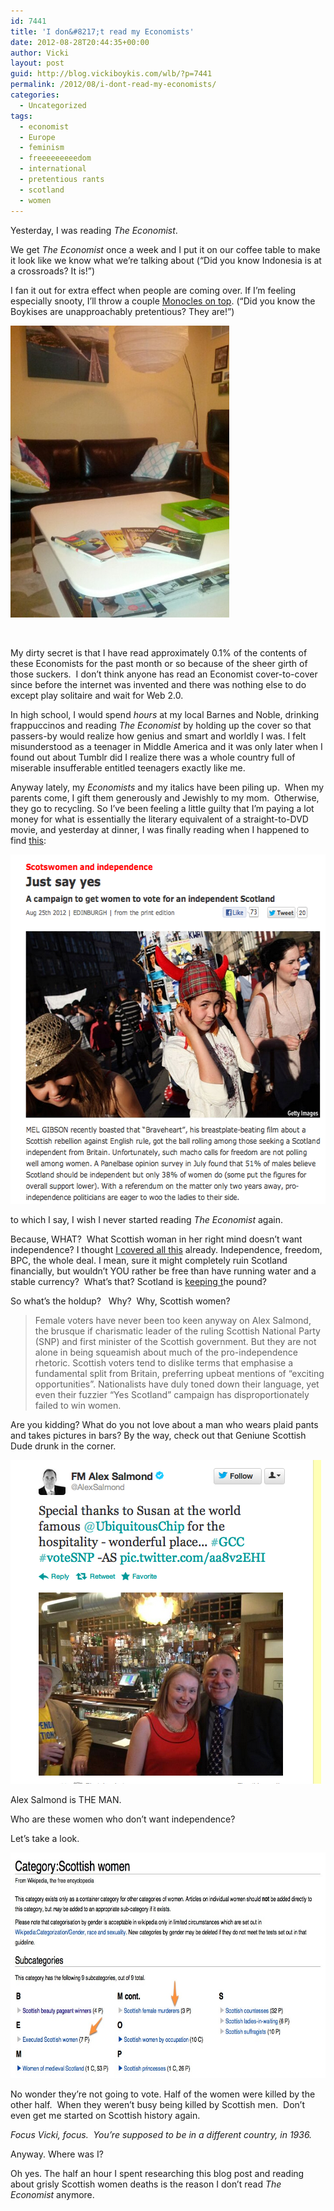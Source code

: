 ```yaml
---
id: 7441
title: 'I don&#8217;t read my Economists'
date: 2012-08-28T20:44:35+00:00
author: Vicki
layout: post
guid: http://blog.vickiboykis.com/wlb/?p=7441
permalink: /2012/08/i-dont-read-my-economists/
categories:
  - Uncategorized
tags:
  - economist
  - Europe
  - feminism
  - freeeeeeeeedom
  - international
  - pretentious rants
  - scotland
  - women
---
```

Yesterday, I was reading _The Economist_.

We get _The Economist_ once a week and I put it on our coffee table to make it look like we know what we&#8217;re talking about (&#8220;Did you know Indonesia is at a crossroads? It is!&#8221;)



<!--more-->

I fan it out for extra effect when people are coming over. If I&#8217;m feeling especially snooty, I&#8217;ll throw a couple <a href="http://www.monocle.com/" target="_blank">Monocles on top</a>. (&#8220;Did you know the Boykises are unapproachably pretentious? They are!&#8221;)

<img class="aligncenter" src="https://raw.githubusercontent.com/veekaybee/wlb/gh-pages/assets/images/2012/08/wpid-IMG_20120828_204401.jpg" alt="image" width="350" height="467" />

&nbsp;

My dirty secret is that I have read approximately 0.1% of the contents of these Economists for the past month or so because of the sheer girth of those suckers.  I don&#8217;t think anyone has read an Economist cover-to-cover since before the internet was invented and there was nothing else to do except play solitaire and wait for Web 2.0.

In high school, I would spend _hours_ at my local Barnes and Noble, drinking frappuccinos and reading _The Economist_ by holding up the cover so that passers-by would realize how genius and smart and worldly I was. I felt misunderstood as a teenager in Middle America and it was only later when I found out about Tumblr did I realize there was a whole country full of miserable insufferable entitled teenagers exactly like me.

Anyway lately, my _Economists_ and my italics have been piling up.  When my parents come, I gift them generously and Jewishly to my mom.  Otherwise, they go to recycling. So I&#8217;ve been feeling a little guilty that I&#8217;m paying a lot money for what is essentially the literary equivalent of a straight-to-DVD movie, and yesterday at dinner, I was finally reading when I happened to find <a href="http://www.economist.com/node/21560899" target="_blank">this</a>:

[<img class="aligncenter size-full wp-image-7446" title="Screen shot 2012-08-28 at 8.41.00 PM" src="https://raw.githubusercontent.com/veekaybee/wlb/gh-pages/assets/images/2012/08/Screen-shot-2012-08-28-at-8.41.00-PM.png" alt="" width="573" height="559" />](https://raw.githubusercontent.com/veekaybee/wlb/gh-pages/assets/images/2012/08/Screen-shot-2012-08-28-at-8.41.00-PM.png)

to which I say, I wish I never started reading _The Economist_ again.

Because, WHAT?  What Scottish woman in her right mind doesn&#8217;t want independence? I thought <a href="http://ebook.vickiboykis.com/" target="_blank">I covered all this</a> already. Independence, freedom, BPC, the whole deal. I mean, sure it might completely ruin Scotland financially, but wouldn&#8217;t YOU rather be free than have running water and a stable currency?  What&#8217;s that? Scotland is <a href="http://www.yesscotland.net/what_currency" target="_blank">keeping t</a>he pound?

So what&#8217;s the holdup?   Why?  Why, Scottish women?

> Female voters have never been too keen anyway on Alex Salmond, the brusque if charismatic leader of the ruling Scottish National Party (SNP) and first minister of the Scottish government. But they are not alone in being squeamish about much of the pro-independence rhetoric. Scottish voters tend to dislike terms that emphasise a fundamental split from Britain, preferring upbeat mentions of “exciting opportunities”. Nationalists have duly toned down their language, yet even their fuzzier “Yes Scotland” campaign has disproportionately failed to win women.

Are you kidding? What do you not love about a man who wears plaid pants and takes pictures in bars? By the way, check out that Geniune Scottish Dude drunk in the corner.

[<img class="aligncenter size-full wp-image-7447" title="Screen shot 2012-08-28 at 9.16.23 PM" src="https://raw.githubusercontent.com/veekaybee/wlb/gh-pages/assets/images/2012/08/Screen-shot-2012-08-28-at-9.16.23-PM.png" alt="" width="497" height="518" />](https://raw.githubusercontent.com/veekaybee/wlb/gh-pages/assets/images/2012/08/Screen-shot-2012-08-28-at-9.16.23-PM.png)

Alex Salmond is THE MAN.



Who are these women who don&#8217;t want independence?

Let&#8217;s take a look.

<p style="text-align: center;">
  <a href="https://raw.githubusercontent.com/veekaybee/wlb/gh-pages/assets/images/2012/08/screeeeen.jpg"><img class="aligncenter  wp-image-7450" title="screeeeen" src="https://raw.githubusercontent.com/veekaybee/wlb/gh-pages/assets/images/2012/08/screeeeen.jpg" alt="" width="679" height="361" /></a>
</p>

<p style="text-align: left;">
  No wonder they&#8217;re not going to vote. Half of the women were killed by the other half.  When they weren&#8217;t busy being killed by Scottish men.  Don&#8217;t even get me started on Scottish history again.
</p>

<p style="text-align: left;">
  <em>Focus Vicki, focus.  You&#8217;re supposed to be in a different country, in 1936.  </em>
</p>

<p style="text-align: left;">
  Anyway. Where was I?
</p>

<p style="text-align: left;">
  Oh yes. The half an hour I spent researching this blog post and reading about grisly Scottish women deaths is the reason I don&#8217;t read <em>The Economist</em> anymore.
</p>